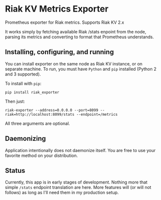 # Riak KV Metrics Exporter

Prometheus exporter for Riak metrics.
Supports Riak KV 2.x

It works simply by fetching available Riak /stats enpoint from the node, parsing its metrics 
and converting to format that Prometheus understands.

## Installing, configuring, and running

You can install exporter on the same node as Riak KV instance, or on separate machine.
To run, you must have ``Python`` and ``pip`` installed (Python 2 and 3 supported).

To install with ``pip``:

```
pip install riak_exporter
```

Then just:

```
riak-exporter --address=0.0.0.0 --port=8099 --riak=http://localhost:8099/stats --endpoint=/metrics
```

All three arguments are optional.
 
## Daemonizing

Application intentionally does not daemonize itself. You are free to use your favorite method on your distribution.

## Status

Currently, this app is in early stages of development. Nothing more that simple ``/stats`` endpoint translation
are here. More features will (or will not follows) as long as I'll need them in my production setup.
